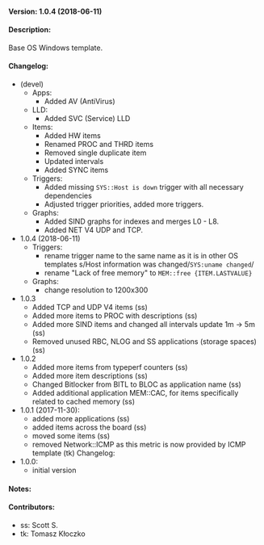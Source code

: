 #### Version: 1.0.4 (2018-06-11)

#### Description:
Base OS Windows template.

#### Changelog:
- (devel)
  - Apps:
    - Added AV (AntiVirus)
  - LLD:
    - Added SVC (Service) LLD
  - Items:
    - Added HW items
    - Renamed PROC and THRD items
    - Removed single duplicate item
    - Updated intervals
    - Added SYNC items
  - Triggers:
    - Added missing ```SYS::Host is down``` trigger with all necessary dependencies
    - Adjusted trigger priorities, added more triggers.
  - Graphs:
    - Added SIND graphs for indexes and merges L0 - L8.
    - Added NET V4 UDP and TCP.
- 1.0.4 (2018-06-11)
  - Triggers:
    - rename trigger name to the same name as it is in other OS templates
       s/Host information was changed/```SYS:uname changed```/
    - rename "Lack of free memory" to ```MEM::free {ITEM.LASTVALUE}```
  - Graphs:
    - change resolution to 1200x300
- 1.0.3
  - Added TCP and UDP V4 items (ss)
  - Added more items to PROC with descriptions (ss)
  - Added more SIND items and changed all intervals update 1m -> 5m (ss)
  - Removed unused RBC, NLOG and SS applications (storage spaces) (ss)
- 1.0.2
  - Added more items from typeperf counters (ss)
  - Added more item descriptions (ss)
  - Changed Bitlocker from BITL to BLOC as application name (ss)
  - Added additional application MEM::CAC, for items specifically related to cached memory (ss)
- 1.0.1 (2017-11-30):
  - added more applications (ss)
  - added items across the board (ss)
  - moved some items (ss)
  - removed Network::ICMP as this metric is now provided by ICMP template (tk)
Changelog:
- 1.0.0:
  - initial version

#### Notes:

#### Contributors:
- ss: Scott S.
- tk: Tomasz Kłoczko
